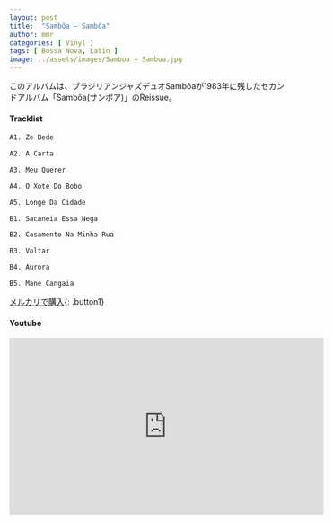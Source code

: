 ```yaml
---
layout: post
title:  "Sambôa – Sambôa"
author: mmr
categories: [ Vinyl ]
tags: [ Bossa Nova, Latin ]
image: ../assets/images/Samboa – Samboa.jpg
---
```


このアルバムは、ブラジリアンジャズデュオSambôaが1983年に残したセカンドアルバム「Sambôa(サンボア)」のReissue。

#### Tracklist
```md
A1. Ze Bede

A2. A Carta

A3. Meu Querer

A4. O Xote Do Bobo

A5. Longe Da Cidade

B1. Sacaneia Essa Nega

B2. Casamento Na Minha Rua

B3. Voltar

B4. Aurora

B5. Mane Cangaia
```

[メルカリで購入](https://jp.mercari.com/item/m50258668911?afid=6142608987){: .button1}

#### Youtube
<iframe width="560" height="315" src="https://www.youtube.com/embed/3QRgl3azc1o?si=xieWxqmGqe-XlseO" title="YouTube video player" frameborder="0" allow="accelerometer; autoplay; clipboard-write; encrypted-media; gyroscope; picture-in-picture; web-share" referrerpolicy="strict-origin-when-cross-origin" allowfullscreen></iframe>